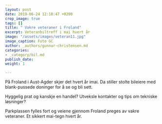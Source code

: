 ```yaml
---
layout: post
date: 2019-06-24 12:18:47 +0200
crop_image: true
tags: []
title: " Vakre veteraner i Froland"
excerpt: Veteranbiltreff i mai hvert år
image: "/assets/images/veteran11.jpg"
image_caption: Foto GC
author: _authors/gunnar-christensen.md
categories:
- _category/bil.md
publish_date: 
weight: 1

---
```

På Froland i Aust-Agder skjer det hvert år imai. Da stiller stolte bileiere med blank-pussede doninger for å se og bli sett.

Hyggelig prat og kanskje en handel? Utveksle kontakter og tips om tekniske løsninger?

Parkplassen fylles fort og veiene gjennom Froland preges av vakre veteraner. Et sikkert mai-tegn hvert år.